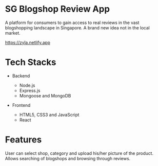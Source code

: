 # SG Blogshop Review App

A platform for consumers to gain access to real reviews in the vast blogshopping landscape in Singapore. A brand new idea not in the local market. 

https://zyla.netlify.app


# Tech Stacks

- Backend
  - Node.js
  - Express.js
  - Mongoose and MongoDB

- Frontend
  - HTML5, CSS3 and JavaScript
  - React

# Features
User can select shop, category and upload his/her picture of the product. Allows searching of blogshops and browsing through reviews.

